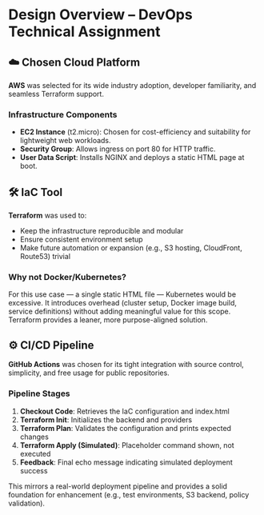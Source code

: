 # Design Overview – DevOps Technical Assignment

## ☁️ Chosen Cloud Platform

**AWS** was selected for its wide industry adoption, developer familiarity, and seamless Terraform support.

### Infrastructure Components

- **EC2 Instance** (t2.micro): Chosen for cost-efficiency and suitability for lightweight web workloads.
- **Security Group**: Allows ingress on port 80 for HTTP traffic.
- **User Data Script**: Installs NGINX and deploys a static HTML page at boot.

## 🛠️ IaC Tool

**Terraform** was used to:

- Keep the infrastructure reproducible and modular
- Ensure consistent environment setup
- Make future automation or expansion (e.g., S3 hosting, CloudFront, Route53) trivial

### Why not Docker/Kubernetes?

For this use case — a single static HTML file — Kubernetes would be excessive. It introduces overhead (cluster setup, Docker image build, service definitions) without adding meaningful value for this scope. Terraform provides a leaner, more purpose-aligned solution.

## ⚙️ CI/CD Pipeline

**GitHub Actions** was chosen for its tight integration with source control, simplicity, and free usage for public repositories.

### Pipeline Stages

1. **Checkout Code**: Retrieves the IaC configuration and index.html
2. **Terraform Init**: Initializes the backend and providers
3. **Terraform Plan**: Validates the configuration and prints expected changes
4. **Terraform Apply (Simulated)**: Placeholder command shown, not executed
5. **Feedback**: Final echo message indicating simulated deployment success

This mirrors a real-world deployment pipeline and provides a solid foundation for enhancement (e.g., test environments, S3 backend, policy validation).
